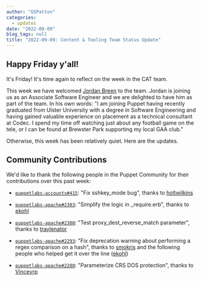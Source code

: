```yaml
---
author: "GSPatton"
categories:
  - updates
date: "2022-09-09"
blog_tags: null
title: "2022-09-09: Content & Tooling Team Status Update"
---
```

## Happy Friday y'all!
It's Friday! It's time again to reflect on the week in the CAT team.

This week we have welcomed [Jordan Breen][jordanbreenpuppet] to the team. Jordan is joining us as an Associate Software Engineer and we are delighted to have him as part of the team. In his own words: "I am joining Puppet having recently graduated from Ulster University with a degree in Software Engineering and having gained valuable experience on placement as a technical consultant at Codec. I spend my time off watching just about any football game on the tele, or I can be found at Brewster Park supporting my local GAA club."

Otherwise, this week has been relatively quiet. Here are the updates.

## Community Contributions

We'd like to thank the following people in the Puppet Community for their contributions over this past week:

- [`puppetlabs-accounts#415`][puppetlabs-accounts-pr-415]: "Fix sshkey_mode bug", thanks to [holtwilkins][holtwilkins]
- [`puppetlabs-apache#2303`][puppetlabs-apache-pr-2303]: "Simplify the logic in _require.erb", thanks to [ekohl][ekohl]
- [`puppetlabs-apache#2300`][puppetlabs-apache-pr-2300]: "Test proxy_dest_reverse_match parameter", thanks to [traylenator][traylenator]
- [`puppetlabs-apache#2293`][puppetlabs-apache-pr-2293]: "Fix deprecation warning about performing a regex comparison on a hash", thanks to [smokris][smokris] and the following people who helped get it over the line ([ekohl][ekohl])
- [`puppetlabs-apache#2280`][puppetlabs-apache-pr-2280]: "Parameterize CRS DOS protection", thanks to [Vincevrp][Vincevrp]

  [puppetlabs-accounts-pr-415]: https://github.com/puppetlabs/puppetlabs-accounts/pull/415
  [holtwilkins]: https://github.com/holtwilkins
  [puppetlabs-apache-pr-2303]: https://github.com/puppetlabs/puppetlabs-apache/pull/2303
  [ekohl]: https://github.com/ekohl
  [puppetlabs-apache-pr-2300]: https://github.com/puppetlabs/puppetlabs-apache/pull/2300
  [traylenator]: https://github.com/traylenator
  [puppetlabs-apache-pr-2293]: https://github.com/puppetlabs/puppetlabs-apache/pull/2293
  [smokris]: https://github.com/smokris
  [puppetlabs-apache-pr-2280]: https://github.com/puppetlabs/puppetlabs-apache/pull/2280
  [Vincevrp]: https://github.com/Vincevrp
  [jordanbreenpuppet]: https://github.com/jordanbreenpuppet
